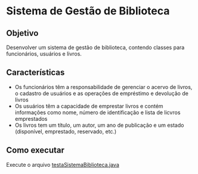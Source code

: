 # Sistema de Gestão de Biblioteca

## Objetivo

Desenvolver um sistema de gestão de biblioteca, contendo classes para funcionários, usuários e livros.

## Características

- Os funcionários têm a responsabilidade de gerenciar o acervo de livros, o cadastro de usuários e as operações de empréstimo e devolução de livros
- Os usuários têm a capacidade de emprestar livros e contém informações como nome, número de identificação e lista de licvros emprestados
- Os livros tem um título, um autor, um ano de publicação e um estado (disponível, emprestado, reservado, etc.)

## Como executar

Execute o arquivo [testaSistemaBiblioteca.java](.\application\testaSistemaBiblioteca.java)
